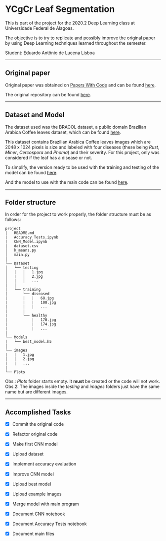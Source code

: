 # YCgCr Leaf Segmentation
This is part of the project for the 2020.2 Deep Learning class at Universidade Federal de Alagoas.

The objective is to try to replicate and possibly improve the original paper by using Deep Learning techniques learned throughout the semester.

Student: Eduardo Antônio de Lucena Lisboa

---
## Original paper
Original paper was obtained on [Papers With Code][pwc] and can be found [here][original_paper].

The original repository can be found [here][original_repository].

---
## Dataset and Model
The dataset used was the BRACOL dataset, a public domain Brazilian Arabica Coffee leaves dataset, which can be found [here][BRACOL_dataset].

This dataset contains Brazilian Arabica Coffee leaves images which are 2048 x 1024 pixels is size and labeled with four diseases (these being _Rust_, _Miner_, _Cercospora_ and _Phoma_) and their severity. For this project, only was considered if the leaf has a disease or not.

To simplify, the version ready to be used with the training and testing of the model can be found [here][drive_dataset].

And the model to use with the main code can be found [here][drive_best_model].

---
## Folder structure
In order for the project to work properly, the folder structure must be as follows:

```
project
│   README.md
|   Accuracy Tests.ipynb
|   CNN_Model.ipynb
|   dataset.csv
│   k_means.py   
│   main.py
|
└── Dataset
│   └── testing
│   |   │   1.jpg
│   |   │   2.jpg
│   |   │   ...
|   |
│   └── training
|       └── diseased
|       |   |   68.jpg
|       |   |   100.jpg
|       |   |   ...
|       |
|       └── healthy
|           |   170.jpg
|           |   174.jpg
|           |   ...
|
└── Models
|   └── best_model.h5
|
└── images
|   |   1.jpg
|   |   2.jpg
|   |   ...
|
└── Plots
```
Obs.: _Plots_ folder starts empty. It **must** be created or the code will not work.
Obs.2: The images inside the _testing_ and _images_ folders just have the same name but are different images.

---

## Accomplished Tasks
- [X] Commit the original code
- [X] Refactor original code
- [X] Make first CNN model
- [X] Upload dataset
- [X] Implement accuracy evaluation
- [X] Improve CNN model
- [X] Upload best model
- [X] Upload example images
- [X] Merge model with main program
- [X] Document CNN notebook
- [X] Document Accuracy Tests notebook
- [X] Document main files


[pwc]: https://paperswithcode.com
[original_paper]: https://paperswithcode.com/paper/a-smartphone-application-to-detection-and
[original_repository]: https://github.com/FrexG/ycgcr_leaf_segmentation
[BRACOL_dataset]: https://data.mendeley.com/datasets/yy2k5y8mxg/1
[drive_dataset]: https://drive.google.com/file/d/1-L_L6BWnu-1szQvsKBoMz18K64-_iAGV/view?usp=sharing
[drive_best_model]: https://drive.google.com/file/d/1bG_zCeSDgv538UkPjF62TjqpeHZ8ZBkK/view?usp=sharing
